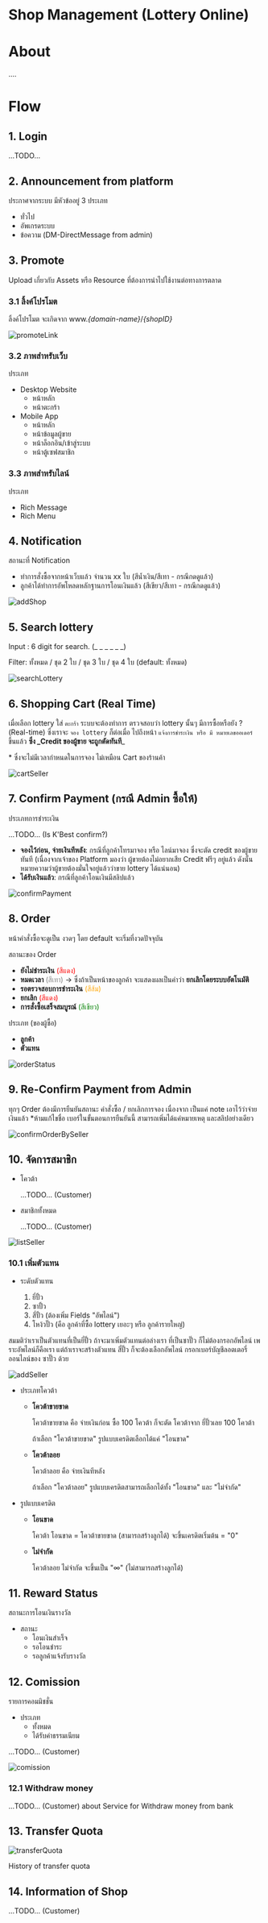 # Shop Management (Lottery Online)

# About

....

# Flow

## 1. Login

...TODO...

## 2. Announcement from platform

ประกาศจากระบบ มีหัวข้ออยู่ 3 ประเภท

- ทั่วไป
- อัพเกรดระบบ
- ข้อความ (DM-DirectMessage from admin)

## 3. Promote

Upload เกี่ยวกับ Assets หรือ Resource ที่ต้องการนำไปใช้งานต่อทางการตลาด

### 3.1 ลิ้งค์โปรโมต

ลิ้งค์โปรโมต จะเกิดจาก www._{domain-name}_/_{shopID}_

![promoteLink](./images/promoteLink.png)

### 3.2 ภาพสำหรับเว็บ

ประเภท

- Desktop Website
  - หน้าหลัก
  - หน้าตะกร้า
- Mobile App
  - หน้าหลัก
  - หน้าข้อมูลผู้ขาย
  - หน้าล็อกอิน/เข้าสู่ระบบ
  - หน้าตู้เซฟสมาชิก

### 3.3 ภาพสำหรับไลน์

ประเภท

- Rich Message
- Rich Menu

## 4. Notification

สถานะที่ Notification

- ทำการสั่งซื้อจากหน้าเว็บแล้ว จำนวน xx ใบ (สีน้ำเงิน/สีเทา - กรณีกดดูแล้ว)
- ลูกค้าได้ทำการอัพโหลดหลักฐานการโอนเงินแล้ว (สีเขียว/สีเทา - กรณีกดดูแล้ว)

![addShop](./images/Notification.png)

## 5. Search lottery

Input : 6 digit for search. (\_ \_ \_ \_ \_ \_)

Filter: ทั้งหมด / ชุด 2 ใบ / ชุด 3 ใบ / ชุด 4 ใบ (default: ทั้งหมด)

![searchLottery](./images/searchLottery.png)

## 6. Shopping Cart (Real Time)

เมื่อเลือก lottery ใส่ `ตะกร้า` ระบบจะต้องทำการ ตรวจสอบว่า lottery นั้นๆ มีการซื้อหรือยัง ? (Real-time) ซึ่งเราจะ `จอง lottery` ก็ต่อเมื่อ ไปถึงหน้า `แจ้งการชำระเงิน หรือ มี หมายเลขออเดอร์` ขึ้นแล้ว **ซึ่ง \_Credit ของผู้ขาย จะถูกตัดทันที**\_

\* ซึ่งจะไม่มีเวลากำหนดในการจอง ไม่เหมือน Cart ของร้านค้า

![cartSeller](./images/cartSeller.png)

## 7. Confirm Payment (กรณี Admin ซื้อให้)

ประเภทการชำระเงิน

...TODO... (Is K'Best confirm?)

- **จองไว้ก่อน, จ่ายเงินทีหลัง**: กรณีที่ลูกค้าโทรมาจอง หรือ ไลน์มาจอง ซึ่งจะตัด credit ของผู้ขายทันที (เนื่องจากเจ้าของ Platform มองว่า ผู้ขายต้องไม่อยากเสีย Credit ฟรีๆ อยู่แล้ว ดังนั้นหมายความว่าผู้ขายต้องมั่นใจอยู่แล้วว่าขาย lottery ได้แน่นอน)
- **ได้รับเงินแล้ว**: กรณีที่ลูกค้าโอนเงินมีสลิปแล้ว

![confirmPayment](./images/confirmPayment.png)

## 8. Order

หน้าคำสั่งซื้อจะดูเป็น งวดๆ โดย default จะเริ่มที่งวดปัจจุบัน

สถานะของ Order

- **ยังไม่ชำระเงิน** <span style="color:red">(สีแดง)</span>
- **หมดเวลา** <span style="color:gray">(สีเทา)</span> -> ซึ่งถ้าเป็นหน้าของลูกค้า จะแสดงผลเป็นคำว่า **ยกเลิกโดยระบบอัตโนมัติ**
- **รอตรวจสอบการชำระเงิน** <span style="color:orange">(สีส้ม)</span>
- **ยกเลิก** <span style="color:red">(สีแดง)</span>
- **การสั่งซื้อเสร็จสมบูรณ์** <span style="color:green">(สีเขียว)</span>

ประเภท (ของผู้ซื้อ)

- **ลูกค้า**
- **ตัวแทน**

![orderStatus](./images/orderStatus.png)

## 9. Re-Confirm Payment from Admin

ทุกๆ Order ต้องมีการยืนยันสถานะ คำสั่งซื้อ / ยกเลิกการจอง เนื่องจาก เป็นแค่ note เอาไว้ว่าจ่ายเงินแล้ว
\*ห้ามแก้ไขชื่อ เบอร์ในขั้นตอนการยืนยันนี้ สามารถเพิ่มได้แค่หมายเหตุ และสลิปอย่างเดียว

![confirmOrderBySeller](./images/confirmOrderBySeller.png)

## 10. จัดการสมาชิก

- โควต้า

  ...TODO... (Customer)

- สมาชิกทั้งหมด

  ...TODO... (Customer)

![listSeller](./images/listSeller.png)

### 10.1 เพิ่มตัวแทน

- ระดับตัวแทน

  1. ยี่ปั้ว
  2. ซาปั้ว
  3. สี่ปั้ว (ต้องเพิ่ม Fields "อัพไลน์")
  4. โหง้วปั๊ว (คือ ลูกค้าที่ซื้อ lottery เยอะๆ หรือ ลูกค้ารายใหญ่)

สมมติว่าเราเป็นตัวแทนที่เป็นยี่ปั๊ว ถ้าจะมาเพิ่มตัวแทนต่อล่างเรา ที่เป็นซาปั๊ว ก็ไม่ต้องกรอกอัพไลน์ เพราะอัพไลน์ก็คือเรา
แต่ถ้าเราจะสร้างตัวแทน สี่ปั๊ว ก็จะต้องเลือกอัพไลน์ กรอกเบอร์บัญชีลอตเตอรี่ออนไลน์ของ ซาปั๊ว ด้วย

![addSeller](./images/addSeller.png)

- ประเภทโควต้า

  - **โควต้าขายขาด**

    โควต้าขายขาด คือ จ่ายเงินก่อน ซื้อ 100 โควต้า ก็จะตัด โควต้าจาก ยี่ปั๊วเลย 100 โควต้า

    ถ้าเลือก "โควต้าขายขาด" รูปแบบเครดิตเลือกได้แค่ "โอนขาด"

  - **โควต้าลอย**

    โควต้าลอย คือ จ่ายเงินทีหลัง

    ถ้าเลือก "โควต้าลอย" รูปแบบเครดิตสามารถเลือกได้ทั้ง "โอนขาด" และ "ไม่จำกัด"

- รูปแบบเครดิต

  - **โอนขาด**

    โควต้า โอนขาด = โควต้าขายขาด (สามารถสร้างลูกได้) จะขึ้นเครดิตเริ่มต้น = "0"

  - **ไม่จำกัด**

    โควต้าลอย ไม่จำกัด จะขึ้นเป็น "∞" (ไม่สามารถสร้างลูกได้)

## 11. Reward Status

สถานะการโอนเงินรางวัล

- สถานะ
  - โอนเงินสำเร็จ
  - รอโอนชำระ
  - รอลูกค้าแจ้งรับรางวัล

## 12. Comission

รายการคอมมิชชั่น

- ประเภท
  - ทั้งหมด
  - ได้รับค่าธรรมเนียม

...TODO... (Customer)

![comission](./images/comission.png)

### 12.1 Withdraw money

...TODO... (Customer) about Service for Withdraw money from bank

## 13. Transfer Quota

![transferQuota](./images/transferQuota.png)

History of transfer quota

## 14. Information of Shop

...TODO... (Customer)
